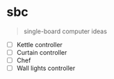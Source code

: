 # sbc

> single-board computer ideas

- [ ] Kettle controller
- [ ] Curtain controller
- [ ] Chef
- [ ] Wall lights controller
